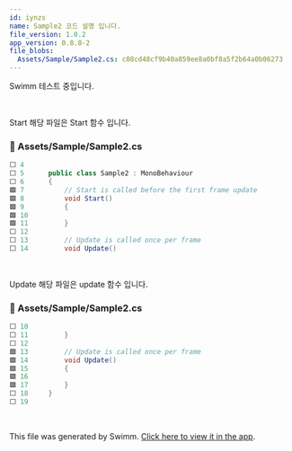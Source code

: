```yaml
---
id: iynzs
name: Sample2 코드 설명 입니다.
file_version: 1.0.2
app_version: 0.8.8-2
file_blobs:
  Assets/Sample/Sample2.cs: c08cd48cf9b40a859ee8a0bf8a5f2b64a0b06273
---
```


Swimm 테스트 중입니다.

<br/>

Start 해당 파일은 Start 함수 입니다.
<!-- NOTE-swimm-snippet: the lines below link your snippet to Swimm -->
### 📄 Assets/Sample/Sample2.cs
```c#
⬜ 4      
⬜ 5      public class Sample2 : MonoBehaviour
⬜ 6      {
🟩 7          // Start is called before the first frame update
🟩 8          void Start()
🟩 9          {
🟩 10             
🟩 11         }
⬜ 12     
⬜ 13         // Update is called once per frame
⬜ 14         void Update()
```

<br/>

Update 해당 파일은 update 함수 입니다.
<!-- NOTE-swimm-snippet: the lines below link your snippet to Swimm -->
### 📄 Assets/Sample/Sample2.cs
```c#
⬜ 10             
⬜ 11         }
⬜ 12     
🟩 13         // Update is called once per frame
🟩 14         void Update()
🟩 15         {
🟩 16             
🟩 17         }
⬜ 18     }
⬜ 19     
```

<br/>

This file was generated by Swimm. [Click here to view it in the app](https://app.swimm.io/repos/Z2l0aHViJTNBJTNBdW5pdHktZ2l0aHViLWFjdGlvbi1leGFtcGxlJTNBJTNBdHJlZW5vZC1rYXlh/docs/iynzs).
